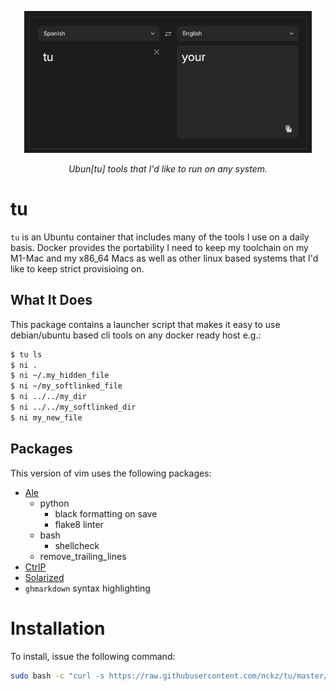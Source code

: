 <p align="center">
  <img width="460" src="./tu.png">
  </p>

<p align="center">
    <i>Ubun[tu] tools that I'd like to run on any system.</i>
</p>


# tu
`tu` is an Ubuntu container that includes many of the tools I use on a daily
basis.  Docker provides the portability I need to keep my toolchain on my
M1-Mac and my x86_64 Macs as well as other linux based systems that I'd like
to keep strict provisioing on.

## What It Does
This package contains a launcher script that makes it easy to use debian/ubuntu
based cli tools on any docker ready host e.g.:

```bash
$ tu ls
$ ni .
$ ni ~/.my_hidden_file
$ ni ~/my_softlinked_file
$ ni ../../my_dir
$ ni ../../my_softlinked_dir
$ ni my_new_file
```

## Packages
This version of vim uses the following packages:

* [Ale](https://github.com/dense-analysis/ale/blob/master/README.md)
    * python
        * black formatting on save
        * flake8 linter
    * bash
        * shellcheck
    * remove_trailing_lines
* [CtrlP](https://github.com/kien/ctrlp.vim)
* [Solarized](https://ethanschoonover.com/solarized/)
* `ghmarkdown` syntax highlighting

# Installation
To install, issue the following command:

```bash
sudo bash -c "curl -s https://raw.githubusercontent.com/nckz/tu/master/tu > /usr/local/bin/tu && chmod a+x /usr/local/bin/tu"
```
